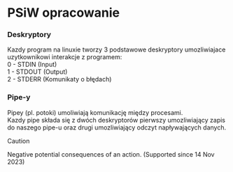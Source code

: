 # PSiW opracowanie

### Deskryptory
Kazdy program na linuxie tworzy 3 podstawowe deskryptory umozliwiajace   
uzytkownikowi interakcje z programem:  
0 - STDIN (Input)  
1 - STDOUT (Output)  
2 - STDERR (Komunikaty o błędach)  

### Pipe-y
Pipey (pl. potoki) umoliwiają komunikację między procesami.   
Kazdy pipe składa się z dwóch deskryptorów pierwszy umozliwiający zapis do naszego pipe-u
oraz drugi umozliwiający odczyt napływających danych.
> [!CAUTION]  
> Negative potential consequences of an action. (Supported since 14 Nov 2023)

